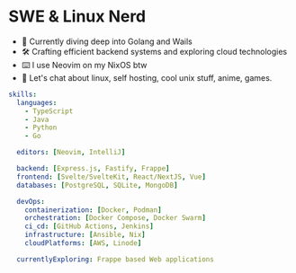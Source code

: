 # SWE & Linux Nerd

- 🔭 Currently diving deep into Golang and Wails
- 🛠️ Crafting efficient backend systems and exploring cloud technologies
- ⌨️ I use Neovim on my NixOS btw
- 💬 Let's chat about linux, self hosting, cool unix stuff, anime, games.

```yaml
skills:
  languages:
    - TypeScript
    - Java
    - Python
    - Go

  editors: [Neovim, IntelliJ]

  backend: [Express.js, Fastify, Frappe]
  frontend: [Svelte/SvelteKit, React/NextJS, Vue]
  databases: [PostgreSQL, SQLite, MongoDB]

  devOps:
    containerization: [Docker, Podman]
    orchestration: [Docker Compose, Docker Swarm]
    ci_cd: [GitHub Actions, Jenkins]
    infrastructure: [Ansible, Nix]
    cloudPlatforms: [AWS, Linode]

  currentlyExploring: Frappe based Web applications
```
